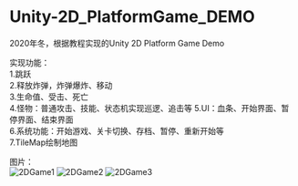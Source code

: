 
# Unity-2D_PlatformGame_DEMO

2020年冬，根据教程实现的Unity 2D Platform Game Demo

实现功能：  
1.跳跃  
2.释放炸弹，炸弹爆炸、移动  
3.生命值、受击、死亡  
4.怪物：普通攻击、技能、状态机实现巡逻、追击等
5.UI：血条、开始界面、暂停界面、结束界面  
6.系统功能：开始游戏、关卡切换、存档、暂停、重新开始等  
7.TileMap绘制地图  

图片：  
![2DGame1](https://user-images.githubusercontent.com/74462917/123829483-768b3880-d93d-11eb-84f7-fb3400a47394.jpg)
![2DGame2](https://user-images.githubusercontent.com/74462917/123829138-257b4480-d93d-11eb-9a80-90f97f324731.jpg)
![2DGame3](https://user-images.githubusercontent.com/74462917/123829140-26ac7180-d93d-11eb-933c-6f0b6a2faffc.jpg)

